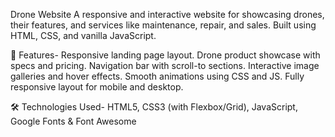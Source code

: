 Drone Website
A responsive and interactive website for showcasing drones, their features, and services like maintenance, repair, and sales. Built using HTML, CSS, and vanilla JavaScript.

🚀 Features-
Responsive landing page layout.
Drone product showcase with specs and pricing.
Navigation bar with scroll-to sections.
Interactive image galleries and hover effects.
Smooth animations using CSS and JS.
Fully responsive layout for mobile and desktop.

🛠️ Technologies Used-
HTML5,
CSS3 (with Flexbox/Grid),
JavaScript,
Google Fonts & Font Awesome
